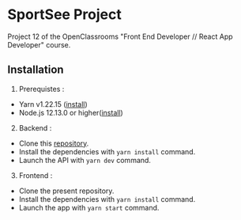 # SportSee Project

Project 12 of the OpenClassrooms "Front End Developer // React App Developer" course.

## Installation

1. Prerequistes :

- Yarn v1.22.15 ([install](https://classic.yarnpkg.com/lang/en/docs/install/#windows-stable))
- Node.js 12.13.0 or higher([install](https://nodejs.org/en/download/))

2. Backend :

- Clone this [repository](https://github.com/OpenClassrooms-Student-Center/P9-front-end-dashboard).
- Install the dependencies with `yarn install` command.
- Launch the API with `yarn dev` command.

3. Frontend :

- Clone the present repository.
- Install the dependencies with `yarn install` command.
- Launch the app with `yarn start` command.
